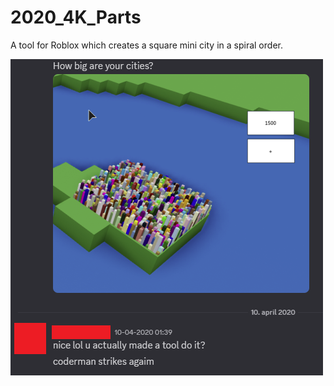 # 2020_4K_Parts
A tool for Roblox which creates a square mini city in a spiral order.

![](img/4K2.PNG)
